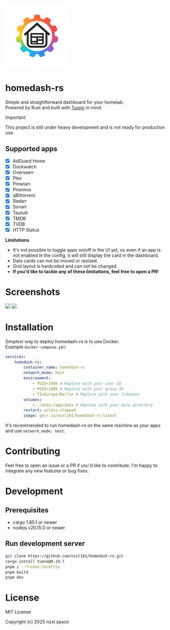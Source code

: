 # <img style="height: 200px" src="./public/icon.png">

# homedash-rs

Simple and straightforward dashboard for your homelab.  
Powered by Rust and built with [Tuono](https://github.com/tuono-labs/tuono) in mind.

> [!IMPORTANT]  
> This project is still under heavy development and is not ready for production use.

## Supported apps

- [x] AdGuard Home
- [x] Dockwatch
- [x] Overseerr
- [x] Plex
- [x] Prowlarr
- [x] Proxmox
- [x] qBittorrent
- [x] Radarr
- [x] Sonarr
- [x] Tautulli
- [x] TMDB
- [x] TVDB
- [x] HTTP Status

**Limitations**

- It's not possible to toggle apps on/off in the UI yet, so even if an app is not enabled in the config, it will still display the card in the dashboard.
- Data cards can not be moved or resized.
- Grid layout is hardcoded and can not be changed.
- **If you'd like to tackle any of these limitations, feel free to open a PR!**

# Screenshots

<img style="height: 200px" src="./public/dashboard-1.png">
<img style="height: 200px" src="./public/dashboard-2.png">

# Installation

Simplest way to deploy homedash-rs is to use Docker.  
Example `docker-compose.yml`:

```yaml
services:
    homedash-rs:
        container_name: homedash-rs
        network_mode: host
        environment:
            - PUID=1000 # Replace with your user ID
            - PGID=1000 # Replace with your group ID
            - TZ=Europe/Berlin # Replace with your timezone
        volumes:
            - ./data:/app/data # Replace with your data directory
        restart: unless-stopped
        image: ghcr.io/nzxl101/homedash-rs:latest
```

It's recommended to run homedash-rs on the same machine as your apps and use `network_mode: host`.

# Contributing

Feel free to open an issue or a PR if you'd like to contribute.
I'm happy to integrate any new features or bug fixes.

# Development

## Prerequisites

- cargo 1.85.1 or newer
- nodejs v20.15.0 or newer

## Run development server

```bash
git clone https://github.com/nzxl101/homedash-rs.git
cargo install tuono@0.19.7
pnpm i --frozen-lockfile
pnpm build
pnpm dev
```

# License

MIT License

Copyright (c) 2025 nzxl.space
